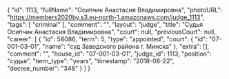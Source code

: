 {
    "id": 1113,
    "fullName": "Осипчик Анастасия Владимировна",
    "photoURL": "https://members2020by.s3.eu-north-1.amazonaws.com/judge_1113",
    "tags": [
        "criminal"
    ],
    "comment": "",
    "layout": "judge",
    "title": "Судья Осипчик Анастасия Владимировна",
    "court": null,
    "previousCourt": null,
    "career": [
        {
            "id": 58086,
            "term": 5,
            "type": "appointed",
            "court": {
                "id": "07-001-03-01",
                "name": "суд Заводского района г. Минска"
            },
            "extra": [],
            "comment": "",
            "house_id": "07-001-03-01",
            "judge_id": 1113,
            "position": "судья",
            "term_type": "years",
            "timestamp": "2018-08-22",
            "decree_number": "348"
        }
    ]
}